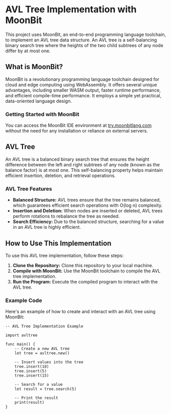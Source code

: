 # AVL Tree Implementation with MoonBit

This project uses MoonBit, an end-to-end programming language toolchain, to implement an AVL tree data structure. An AVL tree is a self-balancing binary search tree where the heights of the two child subtrees of any node differ by at most one.

## What is MoonBit?

MoonBit is a revolutionary programming language toolchain designed for cloud and edge computing using WebAssembly. It offers several unique advantages, including smaller WASM output, faster runtime performance, and efficient compile-time performance. It employs a simple yet practical, data-oriented language design.

### Getting Started with MoonBit

You can access the MoonBit IDE environment at [try.moonbitlang.com](https://try.moonbitlang.com) without the need for any installation or reliance on external servers.

## AVL Tree

An AVL tree is a balanced binary search tree that ensures the height difference between the left and right subtrees of any node (known as the balance factor) is at most one. This self-balancing property helps maintain efficient insertion, deletion, and retrieval operations.

### AVL Tree Features

- **Balanced Structure:** AVL trees ensure that the tree remains balanced, which guarantees efficient search operations with O(log n) complexity.
- **Insertion and Deletion:** When nodes are inserted or deleted, AVL trees perform rotations to rebalance the tree as needed.
- **Search Efficiency:** Due to the balanced structure, searching for a value in an AVL tree is highly efficient.

## How to Use This Implementation

To use this AVL tree implementation, follow these steps:

1. **Clone the Repository:** Clone this repository to your local machine.
2. **Compile with MoonBit:** Use the MoonBit toolchain to compile the AVL tree implementation.
3. **Run the Program:** Execute the compiled program to interact with the AVL tree.

### Example Code

Here's an example of how to create and interact with an AVL tree using MoonBit:

```moonbit
-- AVL Tree Implementation Example

import avltree

func main() {
    -- Create a new AVL tree
    let tree = avltree.new()

    -- Insert values into the tree
    tree.insert(10)
    tree.insert(5)
    tree.insert(15)

    -- Search for a value
    let result = tree.search(5)

    -- Print the result
    print(result)
}
